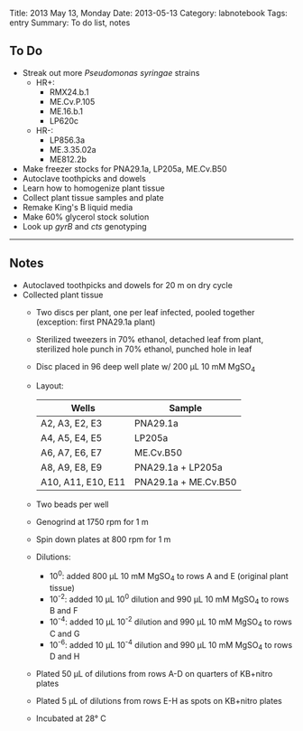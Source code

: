 Title: 2013 May 13, Monday
Date: 2013-05-13
Category: labnotebook
Tags: entry
Summary: To do list, notes

## To Do ##

- Streak out more _Pseudomonas syringae_ strains
    - HR+:
        - RMX24.b.1
        - ME.Cv.P.105
        - ME.16.b.1
        - LP620c
    - HR-:
        - LP856.3a
        - ME.3.35.02a
        - ME812.2b
- Make freezer stocks for PNA29.1a, LP205a, ME.Cv.B50
- Autoclave toothpicks and dowels 
- Learn how to homogenize plant tissue
- Collect plant tissue samples and plate
- Remake King's B liquid media
- Make 60% glycerol stock solution
- Look up _gyrB_ and _cts_ genotyping

***

## Notes ##

- Autoclaved toothpicks and dowels for 20 m on dry cycle
- Collected plant tissue
    - Two discs per plant, one per leaf infected, pooled together (exception:
      first PNA29.1a plant)
    - Sterilized tweezers in 70% ethanol, detached leaf from plant, sterilized
      hole punch in 70% ethanol, punched hole in leaf
    - Disc placed in 96 deep well plate w/ 200 &micro;L 10 mM MgSO<sub>4</sub>
    - Layout:

      Wells              |Sample 
      -------------------|---------------
      A2, A3, E2, E3     |PNA29.1a
      A4, A5, E4, E5     |LP205a
      A6, A7, E6, E7     |ME.Cv.B50
      A8, A9, E8, E9     |PNA29.1a + LP205a
      A10, A11, E10, E11 |PNA29.1a + ME.Cv.B50

    - Two beads per well
    - Genogrind at 1750 rpm for 1 m
    - Spin down plates at 800 rpm for 1 m
    - Dilutions:
        - 10<sup>0</sup>: added 800 &micro;L 10 mM MgSO<sub>4</sub> to rows
          A and E (original plant tissue)
        - 10<sup>-2</sup>: added 10 &micro;L 10<sup>0</sup> dilution 
          and 990 &micro;L 10 mM MgSO<sub>4</sub> to rows B and F
        - 10<sup>-4</sup>: added 10 &micro;L 10<sup>-2</sup> dilution 
          and 990 &micro;L 10 mM MgSO<sub>4</sub> to rows C and G
        - 10<sup>-6</sup>: added 10 &micro;L 10<sup>-4</sup> dilution 
          and 990 &micro;L 10 mM MgSO<sub>4</sub> to rows D and H
    - Plated 50 &micro;L of dilutions from rows A-D on quarters of KB+nitro 
      plates
    - Plated 5 &micro;L of dilutions from rows E-H as spots on KB+nitro plates
    - Incubated at 28&deg; C
